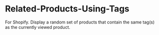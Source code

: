 # Related-Products-Using-Tags
For Shopify. Display a random set of products that contain the same tag(s) as the currently viewed product.

